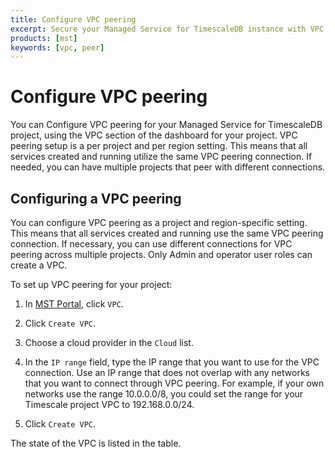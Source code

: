 ```yaml
---
title: Configure VPC peering 
excerpt: Secure your Managed Service for TimescaleDB instance with VPC peering
products: [mst]
keywords: [vpc, peer]
---
```


# Configure VPC peering

You can Configure VPC peering for your Managed Service for TimescaleDB project,
using the VPC section of the dashboard for your project. VPC peering setup is a
per project and per region setting. This means that all services created and
running utilize the same VPC peering connection. If needed, you can have
multiple projects that peer with different connections.

## Configuring a VPC peering

You can configure VPC peering as a project and region-specific setting. This
means that all services created and running use the same VPC peering connection.
If necessary, you can use different connections for VPC peering across multiple
projects. Only Admin and operator user roles can create a VPC.

<Procedure>

To set up VPC peering for your project:

1.  In [MST Portal][mst-login], click `VPC`.

1.  Click `Create VPC`.

1.  Choose a cloud provider in the `Cloud` list.

1.  In the `IP range` field, type the IP range that you want to use for the VPC connection.
    Use an IP range that does not overlap with any networks that you want to connect
    through VPC peering. For example, if your own networks use the range 10.0.0.0/8,
    you could set the range for your Timescale project VPC to 192.168.0.0/24.

1.  Click `Create VPC`.

The state of the VPC is listed in the table.

</Procedure>


[mst-login]:https://portal.managed.timescale.com/login